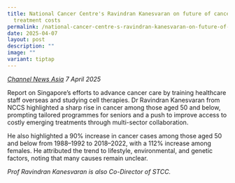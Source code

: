 ```yaml
---
title: National Cancer Centre's Ravindran Kanesvaran on future of cancer care,
  treatment costs
permalink: /national-cancer-centre-s-ravindran-kanesvaran-on-future-of-cancer-care-treatment-costs/
date: 2025-04-07
layout: post
description: ""
image: ""
variant: tiptap
---
```

<p><em><a href="https://www.channelnewsasia.com/watch/national-cancer-centres-ravindran-kanesvaran-future-cancer-care-treatment-costs-5049691" rel="noopener noreferrer nofollow" target="_blank">Channel News Asia</a> 7 April 2025&nbsp;</em>
</p>
<p>Report on Singapore’s efforts to advance cancer care by training healthcare
staff overseas and studying cell therapies. Dr Ravindran Kanesvaran from
NCCS highlighted a sharp rise in cancer among those aged 50 and below,
prompting tailored programmes for seniors and a push to improve access
to costly emerging treatments through multi-sector collaboration.</p>
<p>He also highlighted a 90% increase in cancer cases among those aged 50
and below from 1988–1992 to 2018–2022, with a 112% increase among females.
He attributed the trend to lifestyle, environmental, and genetic factors,
noting that many causes remain unclear.</p>
<p><em>Prof Ravindran Kanesvaran is also Co-Director of STCC.</em>
</p>